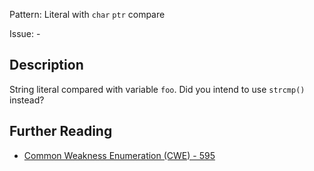 Pattern: Literal with `char` `ptr` compare

Issue: -

## Description

String literal compared with variable `foo`. Did you intend to use `strcmp()` instead?

## Further Reading

* [Common Weakness Enumeration (CWE) - 595](https://cwe.mitre.org/data/definitions/595.html)